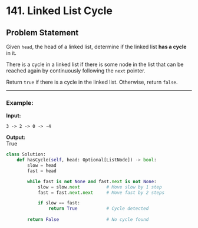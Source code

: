 # 141. Linked List Cycle

## Problem Statement

Given `head`, the head of a linked list, determine if the linked list **has a cycle** in it.

There is a cycle in a linked list if there is some node in the list that can be reached again by continuously following the `next` pointer.

Return `true` if there is a cycle in the linked list. Otherwise, return `false`.

---

### Example:

**Input:**

`3 -> 2 -> 0 -> -4`  
       

**Output:**  
True
```python
class Solution:
    def hasCycle(self, head: Optional[ListNode]) -> bool:
        slow = head
        fast = head

        while fast is not None and fast.next is not None:
            slow = slow.next          # Move slow by 1 step
            fast = fast.next.next     # Move fast by 2 steps

            if slow == fast:
                return True           # Cycle detected
        
        return False                  # No cycle found
